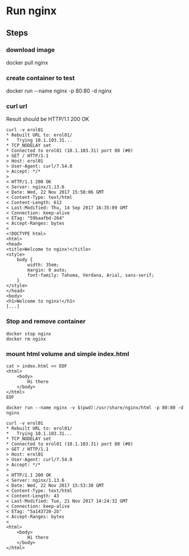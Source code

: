 # Run nginx
## Steps
### download image
docker pull nginx

### create container to test
docker run --name nginx -p 80:80 -d nginx

### curl url
Result should be HTTP/1.1 200 OK

```
curl -v erol01
* Rebuilt URL to: erol01/
*   Trying 10.1.103.31...
* TCP_NODELAY set
* Connected to erol01 (10.1.103.31) port 80 (#0)
> GET / HTTP/1.1
> Host: erol01
> User-Agent: curl/7.54.0
> Accept: */*
>
< HTTP/1.1 200 OK
< Server: nginx/1.13.6
< Date: Wed, 22 Nov 2017 15:50:06 GMT
< Content-Type: text/html
< Content-Length: 612
< Last-Modified: Thu, 14 Sep 2017 16:35:09 GMT
< Connection: keep-alive
< ETag: "59baafbd-264"
< Accept-Ranges: bytes
<
<!DOCTYPE html>
<html>
<head>
<title>Welcome to nginx!</title>
<style>
    body {
        width: 35em;
        margin: 0 auto;
        font-family: Tahoma, Verdana, Arial, sans-serif;
    }
</style>
</head>
<body>
<h1>Welcome to nginx!</h1>
[...]
```

### Stop and remove container
```
docker stop nginx
docker rm nginx
```


### mount html volume and simple index.html

```
cat > index.html << EOF
<html>
	<body>
		Hi there
	</body>
</html>
EOF

docker run --name nginx -v $(pwd):/usr/share/nginx/html -p 80:80 -d nginx

curl -v erol01
* Rebuilt URL to: erol01/
*   Trying 10.1.103.31...
* TCP_NODELAY set
* Connected to erol01 (10.1.103.31) port 80 (#0)
> GET / HTTP/1.1
> Host: erol01
> User-Agent: curl/7.54.0
> Accept: */*
>
< HTTP/1.1 200 OK
< Server: nginx/1.13.6
< Date: Wed, 22 Nov 2017 15:53:38 GMT
< Content-Type: text/html
< Content-Length: 43
< Last-Modified: Tue, 21 Nov 2017 14:24:32 GMT
< Connection: keep-alive
< ETag: "5a143720-2b"
< Accept-Ranges: bytes
<
<html>
	<body>
		Hi there
	</body>
</html>
```
